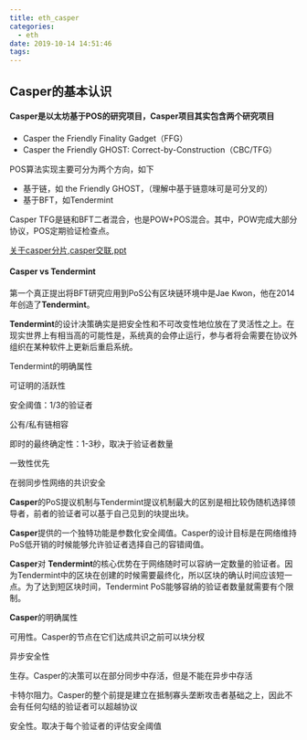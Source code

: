 ```yaml
---
title: eth_casper
categories:
  - eth
date: 2019-10-14 14:51:46
tags:
---
```


## Casper的基本认识



#### Casper是以太坊基于POS的研究项目，Casper项目其实包含两个研究项目

- Casper the Friendly Finality Gadget（FFG）
- Casper the Friendly GHOST: Correct-by-Construction（CBC/TFG）



POS算法实现主要可分为两个方向，如下

- 基于链，如 the Friendly GHOST，（理解中基于链意味可是可分叉的）
- 基于BFT，如Tendermint

Casper TFG是链和BFT二者混合，也是POW+POS混合。其中，POW完成大部分协议，POS定期验证检查点。



[关于casper分片](https://ethfans.org/posts/Vitalik-on-the-first-test-of-sharding),[casper交联](https://ethresear.ch/t/cross-links-between-main-chain-and-shards/1860),[ppt](https://ethfans.org/posts/you-want-to-be-casper-sharding-validator)

#### Casper vs Tendermint

第一个真正提出将BFT研究应用到PoS公有区块链环境中是Jae Kwon，他在2014年创造了**Tendermint**。

**Tendermint**的设计决策确实是把安全性和不可改变性地位放在了灵活性之上。在现实世界上有相当高的可能性是，系统真的会停止运行，参与者将会需要在协议外组织在某种软件上更新后重启系统。

Tendermint的明确属性

可证明的活跃性

安全阈值：1/3的验证者

公有/私有链相容

即时的最终确定性：1-3秒，取决于验证者数量

一致性优先

在弱同步性网络的共识安全

**Casper**的PoS提议机制与Tendermint提议机制最大的区别是相比较伪随机选择领导者，前者的验证者可以基于自己见到的块提出块。

**Casper**提供的一个独特功能是参数化安全阈值。Casper的设计目标是在网络维持PoS低开销的时候能够允许验证者选择自己的容错阈值。

**Casper**对 **Tendermint**的核心优势在于网络随时可以容纳一定数量的验证者。因为Tendermint中的区块在创建的时候需要最终化，所以区块的确认时间应该短一点。为了达到短区块时间，Tendermint PoS能够容纳的验证者数量就需要有个限制。

**Casper**的明确属性

可用性。Casper的节点在它们达成共识之前可以块分杈

异步安全性

生存。Casper的决策可以在部分同步中存活，但是不能在异步中存活

卡特尔阻力。Casper的整个前提是建立在抵制寡头垄断攻击者基础之上，因此不会有任何勾结的验证者可以超越协议

安全性。取决于每个验证者的评估安全阈值
